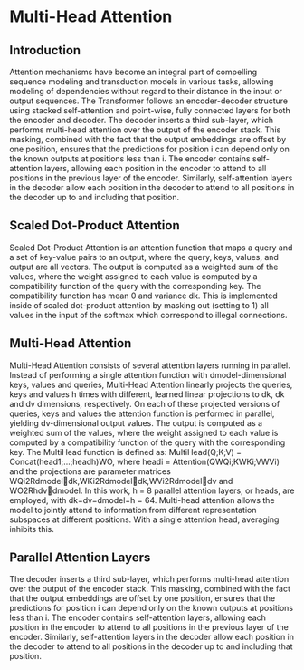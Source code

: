 # Multi-Head Attention


## Introduction
Attention mechanisms have become an integral part of compelling sequence modeling and transduction models in various tasks, allowing modeling of dependencies without regard to their distance in the input or output sequences. The Transformer follows an encoder-decoder structure using stacked self-attention and point-wise, fully connected layers for both the encoder and decoder. The decoder inserts a third sub-layer, which performs multi-head attention over the output of the encoder stack. This masking, combined with the fact that the output embeddings are offset by one position, ensures that the predictions for position i can depend only on the known outputs at positions less than i. The encoder contains self-attention layers, allowing each position in the encoder to attend to all positions in the previous layer of the encoder. Similarly, self-attention layers in the decoder allow each position in the decoder to attend to all positions in the decoder up to and including that position.

## Scaled Dot-Product Attention
Scaled Dot-Product Attention is an attention function that maps a query and a set of key-value pairs to an output, where the query, keys, values, and output are all vectors. The output is computed as a weighted sum of the values, where the weight assigned to each value is computed by a compatibility function of the query with the corresponding key. The compatibility function has mean 0 and variance dk. This is implemented inside of scaled dot-product attention by masking out (setting to  1) all values in the input of the softmax which correspond to illegal connections.

## Multi-Head Attention
Multi-Head Attention consists of several attention layers running in parallel. Instead of performing a single attention function with dmodel-dimensional keys, values and queries, Multi-Head Attention linearly projects the queries, keys and values h times with different, learned linear projections to dk, dk and dv dimensions, respectively. On each of these projected versions of queries, keys and values the attention function is performed in parallel, yielding dv-dimensional output values. The output is computed as a weighted sum of the values, where the weight assigned to each value is computed by a compatibility function of the query with the corresponding key. The MultiHead function is defined as: MultiHead(Q;K;V) = Concat(head1;...;headh)WO, where headi = Attention(QWQi;KWKi;VWVi) and the projections are parameter matrices WQi2Rdmodeldk,WKi2Rdmodeldk,WVi2Rdmodeldv and WO2Rhdvdmodel. In this work, h = 8 parallel attention layers, or heads, are employed, with dk=dv=dmodel=h = 64. Multi-head attention allows the model to jointly attend to information from different representation subspaces at different positions. With a single attention head, averaging inhibits this.

## Parallel Attention Layers
The decoder inserts a third sub-layer, which performs multi-head attention over the output of the encoder stack. This masking, combined with the fact that the output embeddings are offset by one position, ensures that the predictions for position i can depend only on the known outputs at positions less than i. The encoder contains self-attention layers, allowing each position in the encoder to attend to all positions in the previous layer of the encoder. Similarly, self-attention layers in the decoder allow each position in the decoder to attend to all positions in the decoder up to and including that position.